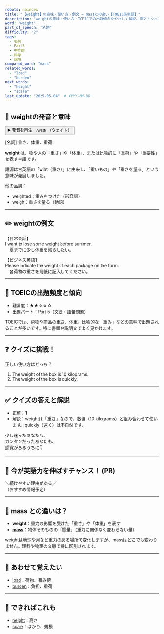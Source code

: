 ```yaml
---
robots: noindex
title: "【weight】の意味・使い方・例文 ― massとの違い【TOEIC英単語】"
description: "weightの意味・使い方・TOEICでの出題傾向をやさしく解説。例文・クイズ付きでmassとの違いもわかりやすく学べます。"
word: "weight"
part_of_speech: "名詞"
difficulty: "2"
tags:
  - 名詞
  - Part5
  - 中立的
  - 科学
  - 説明
compared_word: "mass"
related_words:
  - "load"
  - "burden"
next_words:
  - "height"
  - "scale"
last_update: "2025-05-04"  # YYYY-MM-DD
---
```


## 🔰 weightの発音と意味

<button class="play-audio" onclick="playTTS('weight')">
  <span class="play-audio-main">
    ▶️ 発音を再生　/weɪt/
  </span>
  <span class="play-audio-sub">
    （ウェイト）
  </span>
</button>

[名詞] 重さ、体重、重荷

**weight** は、物や人の「重さ」や「体重」、または比喩的に「重荷」や「重要性」を表す単語です。

語源は古英語の「wiht（重さ）」に由来し、「重いもの」や「重さを量る」という意味が発展しました。

他の品詞：  
- weighted：重みをつけた（形容詞）
- weigh：重さを量る（動詞）

---

## ✏️ weightの例文

【日常会話】  
I want to lose some weight before summer.  
　夏までに少し体重を減らしたい。

【ビジネス英語】  
Please indicate the weight of each package on the form.  
　各荷物の重さを用紙に記入してください。

---

## 🎯 TOEICの出題頻度と傾向

- 難易度：★★☆☆☆
- 出題パート：Part 5（文法・語彙問題）

TOEICでは、荷物や商品の重さ、体重、比喩的な「重み」などの意味で出題されることが多いです。特に書類や説明文でよく見かけます。

---

## ❓ クイズに挑戦！

正しい使い方はどっち？

1. The weight of the box is 10 kilograms.  
2. The weight of the box is quickly.

---

## ✅ クイズの答えと解説

- 正解：**1**
- 解説：weightは「重さ」なので、数値（10 kilograms）と組み合わせて使います。quickly（速く）は不自然です。

少し迷ったあなたも、  
カンタンだったあなたも、  
感覚があるうちに👇️

---

## 🚀 今が英語力を伸ばすチャンス！ (PR)

<div class="info-center">
＼続けやすい理由がある／<br>  
（おすすめ情報予定）
</div>

---

## 🤔  mass との違いは？

- **weight**：重力の影響を受けた「重さ」や「体重」を表す
- **[mass](/word/mass/)**：物体そのものの「質量」（重力に関係なく変わらない量）

weightは地球や月など重力のある場所で変化しますが、massはどこでも変わりません。理科や物理の文脈で特に区別されます。

---

## 🧩 あわせて覚えたい

- [load](/word/load/)：荷物、積み荷
- [burden](/word/burden/)：負担、重荷

---

## 📖 できればこれも

- [height](/word/height/)：高さ
- [scale](/word/scale/)：はかり、規模

<!-- cvid: aid25_bid49 -->
